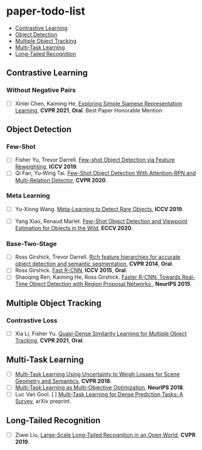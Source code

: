 # paper-todo-list

- [Contrastive Learning](#Contrastive-Learning)
- [Object Detection](#Object-Detection)
- [Multiple Object Tracking](#Multiple-Object-Tracking)
- [Multi-Task Learning](#Multi-Task-Learning)
- [Long-Tailed Recognition](#Long-Tailed-Recognition)
<a name="Contrastive-Learning"></a>
## Contrastive Learning
### Without Negative Pairs
- [ ] Xinlei Chen, Kaiming He, [Exploring Simple Siamese Representation Learning](https://openaccess.thecvf.com/content/CVPR2021/html/Chen_Exploring_Simple_Siamese_Representation_Learning_CVPR_2021_paper.html), **CVPR 2021**, **Oral**. Best Paper Honorable Mention


<a name="Object-Detection"></a>
## Object Detection
### Few-Shot
- [ ] Fisher Yu, Trevor Darrell. [Few-shot Object Detection via Feature Reweighting](https://openaccess.thecvf.com/content_ICCV_2019/html/Kang_Few-Shot_Object_Detection_via_Feature_Reweighting_ICCV_2019_paper.html), **ICCV 2019**.
- [ ] Qi Fan, Yu-Wing Tai. [Few-Shot Object Detection With Attention-RPN and Multi-Relation Detector](https://openaccess.thecvf.com/content_CVPR_2020/html/Fan_Few-Shot_Object_Detection_With_Attention-RPN_and_Multi-Relation_Detector_CVPR_2020_paper.html), **CVPR 2020**.

### Meta Learning
- [ ] Yu-Xiong Wang. [Meta-Learning to Detect Rare Objects](https://openaccess.thecvf.com/content_ICCV_2019/html/Wang_Meta-Learning_to_Detect_Rare_Objects_ICCV_2019_paper.html), **ICCV 2019**.
- [ ] Yang Xiao, Renaud Marlet. [Few-Shot Object Detection and Viewpoint Estimation for Objects in the Wild](https://link.springer.com/chapter/10.1007/978-3-030-58520-4_12), **ECCV 2020**.


### Base-Two-Stage
- [ ] Ross Girshick, Trevor Darrell. [Rich feature hierarchies for accurate object detection and semantic segmentation](https://openaccess.thecvf.com/content_cvpr_2014/html/Girshick_Rich_Feature_Hierarchies_2014_CVPR_paper.html), **CVPR 2014**, **Oral**.
- [ ] Ross Girshick. [Fast R-CNN](https://openaccess.thecvf.com/content_iccv_2015/html/Girshick_Fast_R-CNN_ICCV_2015_paper.html), **ICCV 2015**, **Oral**.
- [ ] Shaoqing Ren, Kaiming He, Ross Girshick. [Faster R-CNN: Towards Real-Time Object Detection with Region Proposal Networks
](https://proceedings.neurips.cc/paper/2015/file/14bfa6bb14875e45bba028a21ed38046-Paper.pdf), **NeurIPS 2015**.

<a name="Multiple-Object-Tracking"></a>
## Multiple Object Tracking
### Contrastive Loss
- [ ] Xia Li, Fisher Yu. [Quasi-Dense Similarity Learning for Multiple Object Tracking](https://openaccess.thecvf.com/content/CVPR2021/html/Pang_Quasi-Dense_Similarity_Learning_for_Multiple_Object_Tracking_CVPR_2021_paper.html), **CVPR 2021**, **Oral**.

<a name="Multi-Task-Learning"></a>
## Multi-Task Learning
- [ ] [Multi-Task Learning Using Uncertainty to Weigh Losses for Scene Geometry and Semantics](https://openaccess.thecvf.com/content_cvpr_2018/html/Kendall_Multi-Task_Learning_Using_CVPR_2018_paper.html), **CVPR 2018**.
- [ ] [Multi-Task Learning as Multi-Objective Optimization](https://proceedings.neurips.cc/paper/2018/hash/432aca3a1e345e339f35a30c8f65edce-Abstract.html), **NeurIPS 2018**.
- [ ] Luc Van Gool. [ ] [Multi-Task Learning for Dense Prediction Tasks: A Survey](https://arxiv.org/abs/2004.13379), arXiv preprint.

<a name="Long-Tailed-Recognition"></a>
## Long-Tailed Recognition
- [ ] Ziwei Liu, [Large-Scale Long-Tailed Recognition in an Open World](https://openaccess.thecvf.com/content_CVPR_2019/html/Liu_Large-Scale_Long-Tailed_Recognition_in_an_Open_World_CVPR_2019_paper.html), **CVPR 2019**.